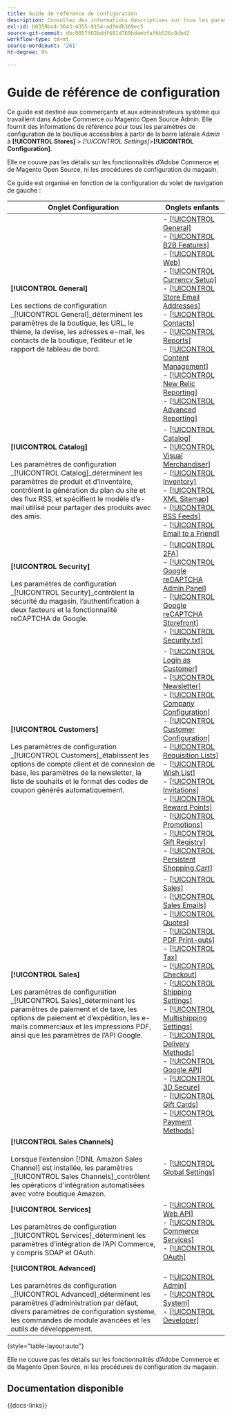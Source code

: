 ```yaml
---
title: Guide de référence de configuration
description: Consultez des informations descriptives sur tous les paramètres de configuration de la boutique d’administration Commerce organisés par les onglets, pages et sections de configuration.
exl-id: b0359ba4-3643-4355-9154-adfedb369ec3
source-git-commit: dbc0057f02bddf681d769bdaebfaf6b526c8dbd2
workflow-type: tm+mt
source-wordcount: '261'
ht-degree: 0%

---
```


# Guide de référence de configuration

Ce guide est destiné aux commerçants et aux administrateurs système qui travaillent dans Adobe Commerce ou Magento Open Source Admin. Elle fournit des informations de référence pour tous les paramètres de configuration de la boutique accessibles à partir de la barre latérale _Admin_ à **[!UICONTROL Stores]** > _[!UICONTROL Settings]_>**[!UICONTROL Configuration]**.

Elle ne couvre pas les détails sur les fonctionnalités d’Adobe Commerce et de Magento Open Source, ni les procédures de configuration du magasin.

Ce guide est organisé en fonction de la configuration du volet de navigation de gauche :

| Onglet Configuration | Onglets enfants |
| ----------------- | ---------- |
| **[!UICONTROL General]** <br/><br/>Les sections de configuration _[!UICONTROL General]_déterminent les paramètres de la boutique, les URL, le thème, la devise, les adresses e-mail, les contacts de la boutique, l’éditeur et le rapport de tableau de bord. | - [[!UICONTROL General]](./general/general.md)<br>- [[!UICONTROL B2B Features]](./general/b2b-features.md)<br>- [[!UICONTROL Web]](./general/web.md)<br>- [[!UICONTROL Currency Setup]](./general/currency-setup.md)<br>- [[!UICONTROL Store Email Addresses]](./general/store-email-addresses.md)<br>- [[!UICONTROL Contacts]](./general/contacts.md)<br>- [[!UICONTROL Reports]](./general/reports.md)<br>- [[!UICONTROL Content Management]](./general/content-management.md)<br>- [[!UICONTROL New Relic Reporting]](./general/new-relic-reporting.md)<br>- [[!UICONTROL Advanced Reporting]](./general/advanced-reporting.md) |
| **[!UICONTROL Catalog]** <br/><br/>Les paramètres de configuration _[!UICONTROL Catalog]_déterminent les paramètres de produit et d’inventaire, contrôlent la génération du plan du site et des flux RSS, et spécifient le modèle d’e-mail utilisé pour partager des produits avec des amis. | - [[!UICONTROL Catalog]](./catalog/catalog.md)<br>- [[!UICONTROL Visual Merchandiser]](./catalog/visual-merchandiser.md)<br>- [[!UICONTROL Inventory]](./catalog/inventory.md)<br>- [[!UICONTROL XML Sitemap]](./catalog/xml-sitemap.md)<br>- [[!UICONTROL RSS Feeds]](./catalog/rss-feeds.md)<br>- [[!UICONTROL Email to a Friend]](./catalog/email-to-a-friend.md) |
| **[!UICONTROL Security]** <br/><br/>Les paramètres de configuration _[!UICONTROL Security]_contrôlent la sécurité du magasin, l’authentification à deux facteurs et la fonctionnalité reCAPTCHA de Google. | - [[!UICONTROL 2FA]](./security/2fa.md)<br>- [[!UICONTROL Google reCAPTCHA Admin Panel]](./security/google-recaptcha-admin.md)<br>- [[!UICONTROL Google reCAPTCHA Storefront]](./security/google-recaptcha-storefront.md)<br>- [[!UICONTROL Security.txt]](./security/security-txt.md) |
| **[!UICONTROL Customers]** <br/><br/>Les paramètres de configuration _[!UICONTROL Customers]_établissent les options de compte client et de connexion de base, les paramètres de la newsletter, la liste de souhaits et le format des codes de coupon générés automatiquement. | - [[!UICONTROL Login as Customer]](./customers/login-as-customer.md)<br>- [[!UICONTROL Newsletter]](./customers/newsletter.md)<br>- [[!UICONTROL Company Configuration]](./customers/company-configuration.md)<br>- [[!UICONTROL Customer Configuration]](./customers/customer-configuration.md)<br>- [[!UICONTROL Requisition Lists]](./customers/requisition-lists.md)<br>- [[!UICONTROL Wish List]](./customers/wishlist.md)<br>- [[!UICONTROL Invitations]](./customers/invitations.md)<br>- [[!UICONTROL Reward Points]](./customers/reward-points.md)<br>- [[!UICONTROL Promotions]](./customers/promotions.md)<br>- [[!UICONTROL Gift Registry]](./customers/gift-registry.md)<br>- [[!UICONTROL Persistent Shopping Cart]](./customers/persistent-shopping-cart.md) |
| **[!UICONTROL Sales]** <br/><br/>Les paramètres de configuration _[!UICONTROL Sales]_déterminent les paramètres de paiement et de taxe, les options de paiement et d’expédition, les e-mails commerciaux et les impressions PDF, ainsi que les paramètres de l’API Google. | - [[!UICONTROL Sales]](./sales/sales.md)<br>- [[!UICONTROL Sales Emails]](./sales/sales-emails.md)<br>- [[!UICONTROL Quotes]](./sales/quotes.md)<br>- [[!UICONTROL PDF Print-outs]](./sales/pdf-print-outs.md)<br>- [[!UICONTROL Tax]](./sales/tax.md)<br>- [[!UICONTROL Checkout]](./sales/checkout.md)<br>- [[!UICONTROL Shipping Settings]](./sales/shipping-settings.md)<br>- [[!UICONTROL Multishipping Settings]](./sales/multishipping-settings.md)<br>- [[!UICONTROL Delivery Methods]](./sales/delivery-methods.md)<br>- [[!UICONTROL Google API]](./sales/google-api.md)<br>- [[!UICONTROL 3D Secure]](./sales/3d-secure.md)<br>- [[!UICONTROL Gift Cards]](./sales/gift-cards.md)<br>- [[!UICONTROL Payment Methods]](./sales/payment-methods.md) |
| **[!UICONTROL Sales Channels]** <br/><br/>Lorsque l’extension [!DNL Amazon Sales Channel] est installée, les paramètres _[!UICONTROL Sales Channels]_contrôlent les opérations d’intégration automatisées avec votre boutique Amazon. | - [[!UICONTROL Global Settings]](sales-channels.md) |
| **[!UICONTROL Services]** <br/><br/>Les paramètres de configuration _[!UICONTROL Services]_déterminent les paramètres d’intégration de l’API Commerce, y compris SOAP et OAuth. | - [[!UICONTROL Web API]](./services/magento-web-api.md)<br>- [[!UICONTROL Commerce Services]](./services/saas.md)<br>- [[!UICONTROL OAuth]](./services/oauth.md) |
| **[!UICONTROL Advanced]** <br/><br/>Les paramètres de configuration _[!UICONTROL Advanced]_déterminent les paramètres d’administration par défaut, divers paramètres de configuration système, les commandes de module avancées et les outils de développement. | - [[!UICONTROL Admin]](./advanced/admin.md)<br>- [[!UICONTROL System]](./advanced/system.md)<br>- [[!UICONTROL Developer]](./advanced/developer.md) |

{style="table-layout:auto"}

Elle ne couvre pas les détails sur les fonctionnalités d’Adobe Commerce et de Magento Open Source, ni les procédures de configuration du magasin.

## Documentation disponible

{{docs-links}}
